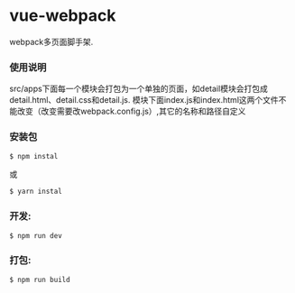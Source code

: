 # vue-webpack

webpack多页面脚手架.

### 使用说明

src/apps下面每一个模块会打包为一个单独的页面，如detail模块会打包成detail.html、detail.css和detail.js. 模块下面index.js和index.html这两个文件不能改变（改变需要改webpack.config.js）,其它的名称和路径自定义

### 安装包

``` bash
$ npm instal
```
或
``` bash
$ yarn instal
```

### 开发:

``` bash
$ npm run dev
```

### 打包:

``` bash
$ npm run build
```
